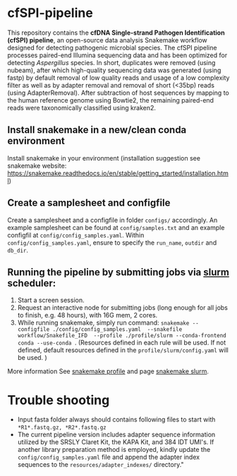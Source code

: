 # cfSPI-pipeline
This repository contains the **cfDNA Single-strand Pathogen Identification (cfSPI) pipeline**, an open-source data analysis Snakemake workflow designed for detecting pathogenic microbial species. The cfSPI pipeline processes paired-end Illumina sequencing data and has been optimized for detecting *Aspergillus* species.
In short, duplicates were removed (using nubeam), after which high-quality sequencing data was generated (using fastp) by default removal of low quality reads and usage of a low complexity filter as well as by adapter removal and removal of short (<35bp) reads (using AdapterRemoval). After subtraction of host sequences by mapping to the human reference genome using Bowtie2, the remaining paired-end reads were taxonomically classified using kraken2.

## Install snakemake in a new/clean conda environment
Install snakemake in your environment (installation suggestion see snakemake website: https://snakemake.readthedocs.io/en/stable/getting_started/installation.html)

## Create a samplesheet and configfile 
Create a samplesheet and a configfile in folder `configs/` accordingly. 
An example samplesheet can be found at `config/samples.txt` and an example configfil at `config/config_samples.yaml`. Within `config/config_samples.yaml`, ensure to specify the `run_name`, `outdir` and `db_dir`. 

## Running the pipeline by submitting jobs via [slurm](https://slurm.schedmd.com/documentation.html) scheduler:
1. Start a screen session. 
2. Request an interactive node for submitting jobs (long enough for all jobs to finish, e.g. 48 hours), with 16G mem, 2 cores.
3. While running snakemake, simply run command:
`snakemake --configfile ./config/config_samples.yaml  --snakefile workflow/Snakefile_IFD  --profile ./profile/slurm --conda-frontend conda --use-conda `. (Resources defined in each rule will be used. If not defined, default resources defined in the `profile/slurm/config.yaml` will be used. )

More information See [snakemake profile](https://snakemake.readthedocs.io/en/stable/executing/cli.html#profiles) and page [snakemake slurm](https://snakemake.readthedocs.io/en/stable/executing/cluster.html#executing-on-slurm-clusters). 

# Trouble shooting
- Input fasta folder always should contains following files to start with `*R1*.fastq.gz, *R2*.fastq.gz`
- The current pipeline version includes adapter sequence information utilized by the SRSLY Claret Kit, the KAPA Kit, and 384 IDT UMI's. If another library preparation method is employed, kindly update the `config/config_samples.yaml` file and append the adapter index sequences to the `resources/adapter_indexes/` directory."

